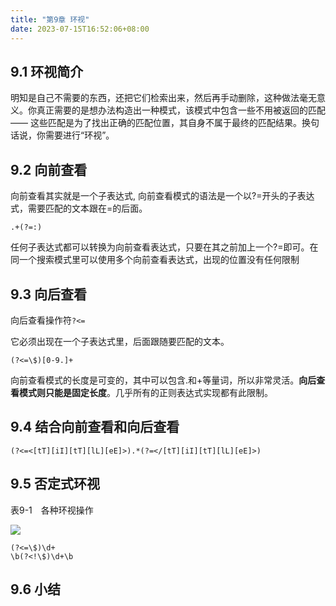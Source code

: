 ```yaml
---
title: "第9章 环视"
date: 2023-07-15T16:52:06+08:00
---
```


## 9.1 环视简介

明知是自己不需要的东西，还把它们检索出来，然后再手动删除，这种做法毫无意义。你真正需要的是想办法构造出一种模式，该模式中包含一些不用被返回的匹配——
这些匹配是为了找出正确的匹配位置，其自身不属于最终的匹配结果。换句话说，你需要进行“环视”。

## 9.2 向前查看

向前查看其实就是一个子表达式, 向前查看模式的语法是一个以?=开头的子表达式，需要匹配的文本跟在=的后面。

```regexp
.+(?=:)
```

任何子表达式都可以转换为向前查看表达式，只要在其之前加上一个?=即可。在同一个搜索模式里可以使用多个向前查看表达式，出现的位置没有任何限制

## 9.3 向后查看

向后查看操作符`?<=`

它必须出现在一个子表达式里，后面跟随要匹配的文本。

```regexp
(?<=\$)[0-9.]+
```

向前查看模式的长度是可变的，其中可以包含.和+等量词，所以非常灵活。**向后查看模式则只能是固定长度**。几乎所有的正则表达式实现都有此限制。

## 9.4 结合向前查看和向后查看

```regexp
(?<=<[tT][iI][tT][lL][eE]>).*(?=</[tT][iI][tT][lL][eE]>)
```

## 9.5 否定式环视

表9-1　各种环视操作

![](https://res.weread.qq.com/wrepub/epub_43208833_86)

```regexp
(?<=\$)\d+
\b(?<!\$)\d+\b
```

## 9.6 小结
